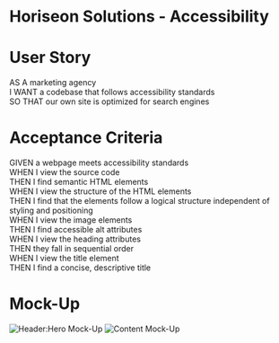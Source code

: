 # Horiseon Solutions - Accessibility

# User Story

AS A marketing agency <br />
I WANT a codebase that follows accessibility standards <br />
SO THAT our own site is optimized for search engines <br />

# Acceptance Criteria

GIVEN a webpage meets accessibility standards<br />
WHEN I view the source code<br />
THEN I find semantic HTML elements<br />
WHEN I view the structure of the HTML elements<br />
THEN I find that the elements follow a logical structure independent of styling and positioning<br />
WHEN I view the image elements<br />
THEN I find accessible alt attributes<br />
WHEN I view the heading attributes<br />
THEN they fall in sequential order<br />
WHEN I view the title element<br />
THEN I find a concise, descriptive title<br />

# Mock-Up

![Header:Hero Mock-Up](https://user-images.githubusercontent.com/88792082/164986737-40fa6c9b-0abc-44fe-8ee4-bf96a4ab92a3.png)
![Content Mock-Up](https://user-images.githubusercontent.com/88792082/164986757-cf1f941f-cdfc-45c3-aebb-c2ec5ae25a51.png)
